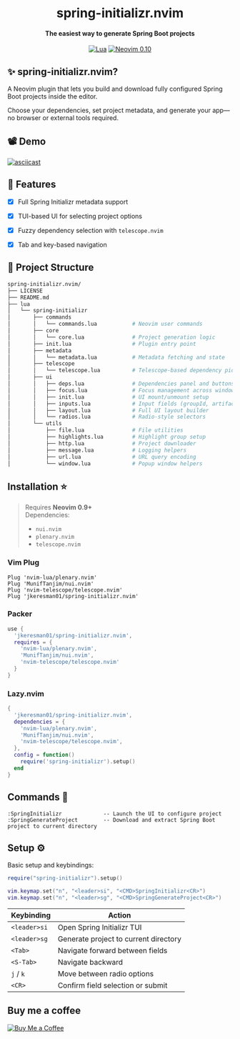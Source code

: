 <div align="center">

  <h1>spring-initializr.nvim</h1>
  <h4>The easiest way to generate Spring Boot projects</h4>

[![Lua](https://img.shields.io/badge/Lua-blue.svg?style=for-the-badge&logo=lua)](http://www.lua.org)
[![Neovim 0.10](https://img.shields.io/badge/Neovim%200.10-green.svg?style=for-the-badge&logo=neovim)](https://neovim.io)

</div>


## ✨ spring-initializr.nvim?

A Neovim plugin that lets you build and download fully configured Spring Boot projects inside the editor. 

Choose your dependencies, set project metadata, and generate your app—no browser or external tools required.

## 📽️ Demo

[![asciicast](https://asciinema.org/a/723220.svg)](https://asciinema.org/a/723220)


## 🔧 Features

- [x] Full Spring Initializr metadata support  
- [x] TUI-based UI for selecting project options  
- [x] Fuzzy dependency selection with `telescope.nvim`  
- [x] Tab and key-based navigation  


## 📁 Project Structure

```bash
spring-initializr.nvim/
├── LICENSE
├── README.md
├── lua
│   └── spring-initializr
│       ├── commands
│       │   └── commands.lua           # Neovim user commands
│       ├── core
│       │   └── core.lua               # Project generation logic
│       ├── init.lua                   # Plugin entry point
│       ├── metadata
│       │   └── metadata.lua           # Metadata fetching and state
│       ├── telescope
│       │   └── telescope.lua          # Telescope-based dependency picker
│       ├── ui
│       │   ├── deps.lua               # Dependencies panel and buttons
│       │   ├── focus.lua              # Focus management across windows
│       │   ├── init.lua               # UI mount/unmount setup
│       │   ├── inputs.lua             # Input fields (groupId, artifactId, etc.)
│       │   ├── layout.lua             # Full UI layout builder
│       │   └── radios.lua             # Radio-style selectors
│       └── utils
│           ├── file.lua               # File utilities
│           ├── highlights.lua         # Highlight group setup
│           ├── http.lua               # Project downloader
│           ├── message.lua            # Logging helpers
│           ├── url.lua                # URL query encoding
│           └── window.lua             # Popup window helpers
```


## Installation :star: <a name="installation"></a>

> Requires **Neovim 0.9+**  
> Dependencies:
> - `nui.nvim`
> - `plenary.nvim`
> - `telescope.nvim`

### Vim Plug <a name="vimplug"></a>

```vim
Plug 'nvim-lua/plenary.nvim'
Plug 'MunifTanjim/nui.nvim'
Plug 'nvim-telescope/telescope.nvim'
Plug 'jkeresman01/spring-initializr.nvim'
```

### Packer <a name="packer"></a>

```lua
use {
  'jkeresman01/spring-initializr.nvim',
  requires = {
    'nvim-lua/plenary.nvim',
    'MunifTanjim/nui.nvim',
    'nvim-telescope/telescope.nvim'
  }
}
```

### Lazy.nvim <a name="lazy"></a>

```lua
{
  'jkeresman01/spring-initializr.nvim',
  dependencies = {
    'nvim-lua/plenary.nvim',
    'MunifTanjim/nui.nvim',
    'nvim-telescope/telescope.nvim',
  },
  config = function()
    require('spring-initializr').setup()
  end
}
```

## Commands :wrench: <a name="commands"></a>

```vim
:SpringInitializr             -- Launch the UI to configure project
:SpringGenerateProject        -- Download and extract Spring Boot project to current directory
```

## Setup :gear: <a name="setup"></a>

Basic setup and keybindings:

```lua
require("spring-initializr").setup()

vim.keymap.set("n", "<leader>si", "<CMD>SpringInitializr<CR>")
vim.keymap.set("n", "<leader>sg", "<CMD>SpringGenerateProject<CR>")
```


| Keybinding   | Action                                  |
|--------------|------------------------------------------|
| `<leader>si` | Open Spring Initializr TUI              |
| `<leader>sg` | Generate project to current directory   |
| `<Tab>`      | Navigate forward between fields         |
| `<S-Tab>`    | Navigate backward                       |
| `j` / `k`    | Move between radio options              |
| `<CR>`       | Confirm field selection or submit       |


## Buy me a coffee ##

[![Buy Me a Coffee](https://img.shields.io/badge/-Buy%20Me%20a%20Coffee-yellow?style=for-the-badge&logo=buy-me-a-coffee&logoColor=black)](https://www.buymeacoffee.com/jkeresman)

